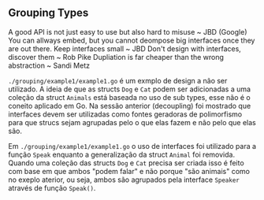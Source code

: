 ## Grouping Types

A good API is not just easy to use but also hard to misuse ~ JBD (Google)
You can allways embed, but you cannot deompose big interfaces once they are out there. Keep interfaces small ~ JBD
Don't design with interfaces, discover them ~ Rob Pike
Dupliation is far cheaper than the wrong abstraction ~ Sandi Metz


`./grouping/example1/example1.go` é um exmplo de design a não ser utilizado. A ideia de que as structs `Dog` e `Cat` podem ser adicionadas a uma coleção da struct `Animals` está baseada no uso de sub types, esse não é o coneito aplicado em Go.
Na sessão anterior (decoupling) foi mostrado que interfaces devem ser utilizadas como fontes geradoras de polimorfismo para que strucs sejam agrupadas pelo o que elas fazem e não pelo que elas são.

Em `./grouping/example1/example1.go` o uso de interfaces foi utilizado para a função `Speak` enquanto a generalização da struct `Animal` foi removida. Quando uma coleção das structs `Dog` e `Cat` precisa ser criada isso é feito com base em que ambos "podem falar" e não porque "são animais" como no exeplo aterior, ou seja, ambos são agrupados pela interface `Speaker` através de função `Speak()`.